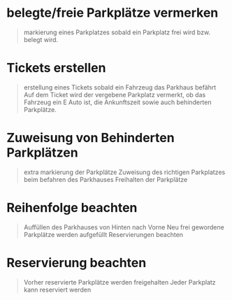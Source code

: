 # belegte/freie Parkplätze vermerken
> markierung eines Parkplatzes sobald ein Parkplatz frei wird bzw. belegt wird.

# Tickets erstellen
> erstellung eines Tickets sobald ein Fahrzeug das Parkhaus befährt
> Auf dem Ticket wird der vergebene Parkplatz vermerkt, ob das Fahrzeug ein E Auto ist, die Ankunftszeit sowie auch behinderten Parkplätze.

# Zuweisung von Behinderten Parkplätzen
> extra markierung der Parkplätze
> Zuweisung des richtigen Parkplatzes beim befahren des Parkhauses
> Freihalten der Parkplätze

# Reihenfolge beachten
> Auffüllen des Parkhauses von Hinten nach Vorne
> Neu frei gewordene Parkplätze werden aufgefüllt
> Reservierungen beachten

# Reservierung beachten
> Vorher reservierte Parkplätze werden freigehalten
> Jeder Parkplatz kann reserviert werden
